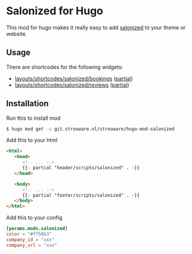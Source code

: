 # Salonized for Hugo

This mod for hugo makes it really easy to add [salonized](https://salonized.com) to your theme or website.

## Usage

There are shortcodes for the following widgets:
- [layouts/shortcodes/salonized/bookings](https://github.com/strooware/hugo-mod-salonized/blob/master/layouts/shortcodes/salonized/bookings.html) ([partial](https://github.com/strooware/hugo-mod-salonized/blob/master/layouts/partials/salonized/bookings.html))
- [layouts/shortcodes/salonized/reviews](https://github.com/strooware/hugo-mod-salonized/blob/master/layouts/shortcodes/salonized/reviews.html) ([partial](https://github.com/strooware/hugo-mod-salonized/blob/master/layouts/partials/salonized/reviews.html))


## Installation

Run this to install mod
```bash
$ hugo mod get -u git.strooware.nl/strooware/hugo-mod-salonized
```

Add this to your html
```html
<html>
   <head>
      <!-- ... -->
      {{- partial "header/scripts/salonized" . -}}
   </head>

   <body>
      <!-- ... -->
      {{- partial "footer/scripts/salonized" . -}}
   </body>
</html>
```

Add this to your config
```toml
[params.mods.salonized]
color = "#ff50b3"
company_id = "xxx"
company_url = "xxx"
```